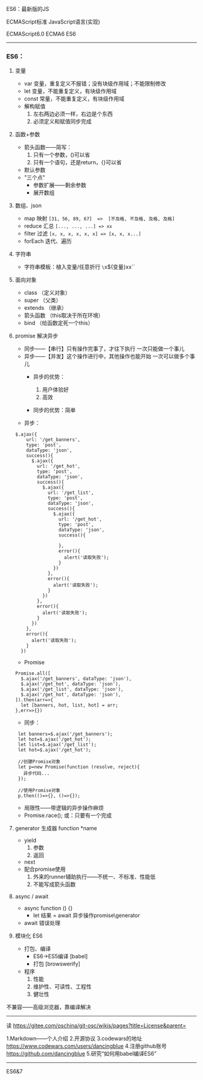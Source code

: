 
ES6：最新版的JS

ECMAScript标准 JavaScript语言(实现)

ECMAScript6.0
ECMA6
ES6

------------------------------------------------------------------------------

### ES6：
1. 变量
   - var   变量，重复定义不报错；没有块级作用域；不能限制修改
   - let   变量，不能重复定义，有块级作用域
   - const 常量，不能重复定义，有块级作用域
   - 解构赋值
     1. 左右两边必须一样，右边是个东西
     2. 必须定义和赋值同步完成 

2. 函数+参数
   - 箭头函数——简写：
     1. 只有一个参数，()可以省
     2. 只有一个语句，还是return，{}可以省
   - 默认参数
   - "三个点"
     - 参数扩展——剩余参数
     - 展开数组

3. 数组、json
   - map       映射      `[31, 56, 89, 67]  =>  [不及格, 不及格, 及格, 及格]`
   - reduce    汇总      `[..., ..., ...] => xx`
   - filter    过滤      `[x, x, x, x, x, x] => [x, x, x...]`
   - forEach   迭代、遍历

4. 字符串
   - 字符串模板：植入变量/任意折行  `\`x${变量}xx\``

5. 面向对象
   - class （定义对象）
   - super （父类）
   - extends （继承）
   - 箭头函数 （this取决于所在环境）
   - bind   （给函数定死一个this）

6. promise       解决异步
   - 同步——【串行】只有操作完事了，才往下执行               一次只能做一个事儿
   - 异步——【并发】这个操作进行中，其他操作也能开始         一次可以做多个事儿
      - 异步的优势：
        1. 用户体验好
        2. 高效

      - 同步的优势：简单
   - 异步：
    ```
    $.ajax({
        url: '/get_banners',
        type: 'post',
        dataType: 'json',
        success(){
          $.ajax({
            url: '/get_hot',
            type: 'post',
            dataType: 'json',
            success(){
              $.ajax({
                url: '/get_list',
                type: 'post',
                dataType: 'json',
                success(){
                  $.ajax({
                    url: '/get_hot',
                    type: 'post',
                    dataType: 'json',
                    success(){

                    },
                    error(){
                      alert('读取失败');
                    }
                  })
                },
                error(){
                  alert('读取失败');
                }
              })
            },
            error(){
              alert('读取失败');
            }
          })
        },
        error(){
          alert('读取失败');
        }
      }) 
   ```
   - Promise
    ```
    Promise.all([
      $.ajax('/get_banners', dataType: 'json'),
      $.ajax('/get_hot', dataType: 'json'),
      $.ajax('/get_list', dataType: 'json'),
      $.ajax('/get_hot', dataType: 'json'),
    ]).then(arr=>{
      let [banners, hot, list, hot] = arr;
    },err=>{})

    ```
   - 同步：
   ```
    let banners=$.ajax('/get_banners');
    let hot=$.ajax('/get_hot');
    let list=$.ajax('/get_list');
    let hot=$.ajax('/get_hot');

    //创建Promise对象
    let p=new Promise(function (resolve, reject){
      异步代码...
    });

    //使用Promise对象
    p.then(()=>{}, ()=>{});

   ```
   - 局限性——带逻辑的异步操作麻烦
   - Promise.race();  或：只要有一个完成

7. generator  生成器 function *name 
   - yield
     1. 参数
     2. 返回
   - next
   - 配合promise使用
     1. 外来的runner辅助执行——不统一、不标准、性能低
     2. 不能写成箭头函数 
8. async / await
   - async function () {}
     - let 结果 = await 异步操作promise\generator
   - await 错误处理
9. 模块化 ES6
    - 打包、编译
      - ES6->ES5编译  [babel]
      - 打包          [browswerify]
    - 程序
      1. 性能
      2. 维护性、可读性、工程性
      3. 健壮性 

不兼容——高级浏览器，靠编译解决

------------------------------------------------------------------------------

读
https://gitee.com/oschina/git-osc/wikis/pages?title=License&parent=

1.Markdown——个人介绍
2.开源协议
3.codewars的地址
https://www.codewars.com/users/dancingblue
4.注册github账号
https://github.com/dancingblue
5.研究“如何用babel编译ES6”

------------------------------------------------------------------------------

ES6&7
